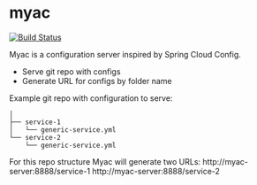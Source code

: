 # myac
[![Build Status](https://travis-ci.org/ignatev/myac.svg?branch=master)](https://travis-ci.org/ignatev/myac)

Myac is a configuration server inspired by Spring Cloud Config.
  - Serve git repo with configs
  - Generate URL for configs by folder name

Example git repo with configuration to serve:
```
│
├── service-1
│   └── generic-service.yml
└── service-2
    └── generic-service.yml

```
For this repo structure Myac will generate two URLs:
http://myac-server:8888/service-1
http://myac-server:8888/service-2